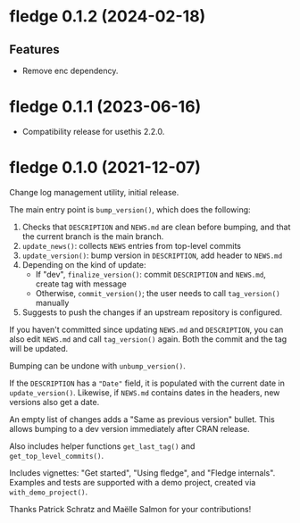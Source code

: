 <!-- NEWS.md is maintained by https://fledge.cynkra.com, contributors should not edit this file -->

# fledge 0.1.2 (2024-02-18)

## Features

- Remove enc dependency.


# fledge 0.1.1 (2023-06-16)

- Compatibility release for usethis 2.2.0.

# fledge 0.1.0 (2021-12-07)

Change log management utility, initial release.

The main entry point is `bump_version()`, which does the following:

1.  Checks that `DESCRIPTION` and `NEWS.md` are clean before bumping, and that the current branch is the main branch.
2.  `update_news()`: collects `NEWS` entries from top-level commits
3.  `update_version()`: bump version in `DESCRIPTION`, add header to `NEWS.md`
4.  Depending on the kind of update:
    - If "dev", `finalize_version()`: commit `DESCRIPTION` and `NEWS.md`, create tag with message
    - Otherwise, `commit_version()`; the user needs to call `tag_version()` manually
5.  Suggests to push the changes if an upstream repository is configured.

If you haven't committed since updating `NEWS.md` and `DESCRIPTION`, you can also edit `NEWS.md` and call `tag_version()` again.
Both the commit and the tag will be updated.

Bumping can be undone with `unbump_version()`.

If the `DESCRIPTION` has a `"Date"` field, it is populated with the current date in `update_version()`.
Likewise, if `NEWS.md` contains dates in the headers, new versions also get a date.

An empty list of changes adds a "Same as previous version" bullet.
This allows bumping to a dev version immediately after CRAN release.

Also includes helper functions `get_last_tag()` and `get_top_level_commits()`.

Includes vignettes: "Get started", "Using fledge", and "Fledge internals".
Examples and tests are supported with a demo project, created via `with_demo_project()`.

Thanks Patrick Schratz and Maëlle Salmon for your contributions!
